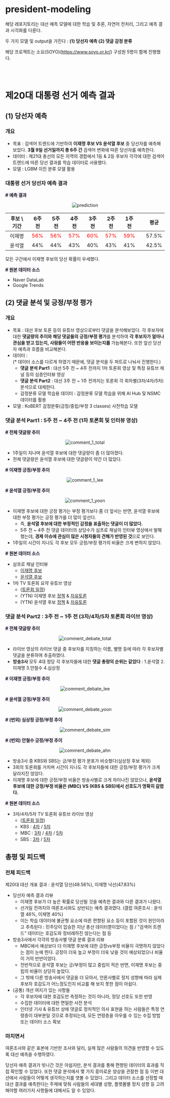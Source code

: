 # president-modeling

해당 레포지토리는 대선 예측 모델에 대한 학습 및 추론, 자연어 전처리, 그리고 예측 결과 시각화를 다룬다.

두 가지 모델 및 output을 가진다 : **(1) 당선자 예측 (2) 댓글 감정 분류**

해당 프로젝트는 소요(SOYO)(https://www.soyo.or.kr/) 구성원 5명이 함께 진행했다.

<br><br>

# 제20대 대통령 선거 예측 결과

## **(1) 당선자 예측**

### **개요**

- 목표 : 검색어 트렌드에 기반하여 **이재명 후보 VS 윤석열 후보** 중 당선자를 예측해보았다. **3월 9일 선거일까지 총 6주 간** 검색어 변화에 따른 당선자를 예측한다.
- 데이터 : 제21대 총선의 모든 지역의 경합에서 1등 & 2등 후보자 각각에 대한 검색어 트렌드에 따른 당선 결과를 학습 데이터로 사용했다.
- 모델 : LGBM 이진 분류 모델 활용

### **대통령 선거 당선자 예측 결과**

<span style="background-color:#f5f0ff; font-weight:bold"> # 예측 결과 </span>

<center>

![prediction](./img/prediction.png)

|후보 \ 기간|6주 전|5주 전|4주 전|3주 전|2주 전|1주 전||평균|
|:---:|:---:|:---:|:---:|:---:|:---:|:---:|--|:---:|
|이재명|<span style="color:red">56%</span>|<span style="color:red">56%</span>|<span style="color:red">57%</span>|<span style="color:red">60%</span>|<span style="color:red">57%</span>|<span style="color:red">59%</span>||57.5%|
|윤석열|44%|44%|43%|40%|43%|41%||42.5%|

</center>

모든 구간에서 이재명 후보의 당선 확률이 우세했다.

<span style="background-color:#f5f0ff; font-weight:bold"> # 원본 데이터 소스 </span>
- Naver DataLab
- Google Trends

## **(2) 댓글 분석 및 긍정/부정 평가**

### **개요**

- 목표 : 대선 후보 토론 등의 유튜브 영상으로부터 댓글을 분석해보았다. 각 후보자에 대한 **댓글량의 추이와 해당 댓글들의 긍정/부정 평가**를 분석하여 **각 후보자가 얼마나 관심을 받고 있는지, 사람들이 어떤 반응을 보이는지를** 가늠해본다. 또한 앞선 당선자 예측과 흐름을 비교해본다.
- 데이터 :<br>(* 데이터 소스를 다르게 하였기 때문에, 댓글 분석을 두 파트로 나눠서 진행한다.)
    - **댓글 분석 Part1** : 대선 5주 전 ~ 4주 전까지 1차 토론회 영상 및 특정 유튜브 채널 등의 심층인터뷰 영상
    - **댓글 분석 Part2** : 대선 3주 전 ~ 1주 전까지는 토론회 각 회차별(3차/4차/5차) 분석으로 대체한다.
    - 감정분류 모델 학습용 데이터 : 감정분류 모델 학습을 위해 AI Hub 및 NSMC 데이터를 활용
- 모델 : KoBERT 감정분류(긍정/중립/부정 3 classes) 사전학습 모델

### **댓글 분석 Part1 : 5주 전 ~ 4주 전 (1차 토론회 및 인터뷰 영상)**

<span style="background-color:#f5f0ff; font-weight:bold"> # 전체 댓글량 추이 </span>

<center>

![comment_1_total](./img/comment_anls_total.png)

</center>

- 1주일이 지나며 윤석열 후보에 대한 댓글량이 좀 더 많아졌다. 
- 전체 댓글량은 윤석열 후보에 대한 댓글량이 약간 더 많았다.

<span style="background-color:#f5f0ff; font-weight:bold"> # 이재명 긍정/부정 추이 </span>

<center>

![comment_1_lee](./img/comment_anls_lee.png)

</center>

<span style="background-color:#f5f0ff; font-weight:bold"> # 윤석열 긍정/부정 추이 </span>

<center>

![comment_1_yoon](./img/comment_anls_yoon.png)

</center>

- 이재명 후보에 대한 긍정 평가는 부정 평가보다 좀 더 앞서는 반면, 윤석열 후보에 대한 부정 평가는 긍정 평가를 더 많이 앞선다.
    - 즉, **윤석열 후보에 대한 부정적인 감정을 표출하는 댓글이 더 많았다.**
    - 5주 전 ~ 4주 전 댓글 데이터의 상당수가 심프로 채널의 인터뷰 영상에서 발췌했는데, **경제 이슈에 관심이 많은 시청자들의 견해가 반영된 것**으로 보인다.
- 1주일의 시간이 지나도 각 후보 모두 긍정/부정 평가의 비율은 크게 변하지 않았다.

<span style="background-color:#f5f0ff; font-weight:bold"> # 원본 데이터 소스 </span>
- 삼프로 채널 인터뷰
    - [이재명 후보](https://www.youtube.com/watch?v=y6DlTb3t8Bo)
    - [윤석열 후보](https://www.youtube.com/watch?v=DFzn7PP7--0)
- 1차 TV 토론회 요약 유튜브 영상
    - ([토론회 일정](https://ko.wikipedia.org/wiki/%EB%8C%80%ED%95%9C%EB%AF%BC%EA%B5%AD_%EC%A0%9C20%EB%8C%80_%EB%8C%80%ED%86%B5%EB%A0%B9_%EC%84%A0%EA%B1%B0_%ED%9B%84%EB%B3%B4_%ED%86%A0%EB%A1%A0%ED%9A%8C))
    - (YTN) 이재명 후보 [정책](https://www.youtube.com/watch?v=0jLe1UsUrr4) & [자유토론](https://www.youtube.com/watch?v=QiHvk-1avLU)
    - (YTN) 윤석열 후보 [정책](https://www.youtube.com/watch?v=YsL8aEK0vU4) & [자유토론](https://www.youtube.com/watch?v=Ropug1gzlHQ)

### **댓글 분석 Part2 : 3주 전 ~ 1주 전 (3차/4차/5차 토론회 라이브 영상)**

<span style="background-color:#f5f0ff; font-weight:bold"> # 전체 댓글량 추이 </span>

<center>

![comment_debate_total](./img/comment_anls_debate_total.png)

</center>

- 라이브 영상의 라이브 댓글 중 후보자를 지칭하는 이름, 별명 등에 따라 각 후보자별 댓글을 분류하여 추출하였다.
- **방송3사** 모두 4대 정당 각 후보자들에 대한 **댓글 총량의 순위는 같았다** : 1.윤석열 2.이재명 3.안철수 4.심상정

<span style="background-color:#f5f0ff; font-weight:bold"> # 이재명 긍정/부정 추이 </span>

<center>

![comment_debate_lee](./img/comment_anls_debate_lee.png)

</center>

<span style="background-color:#f5f0ff; font-weight:bold"> # 윤석열 긍정/부정 추이 </span>

<center>

![comment_debate_yoon](./img/comment_anls_debate_yoon.png)

</center>

<span style="background-color:#f5f0ff; font-weight:bold"> # (번외) 심상정 긍정/부정 추이 </span>

<center>

![comment_debate_sim](./img/comment_anls_debate_sim.png)

</center>

<span style="background-color:#f5f0ff; font-weight:bold"> # (번외) 안철수 긍정/부정 추이 </span>

<center>

![comment_debate_ahn](./img/comment_anls_debate_ahn.png)

</center>

- 방송3사 중 KBS와 SBS는 긍/부정 평가 분포가 비슷했다(심상정 후보 제외)
- 3회의 토론회를 거치며 시간이 지나도 각 후보자들에 대한 긍정/부정 평가가 크게 달라지진 않았다.
- 이재명 후보에 대한 긍정/부정 비율은 방송사별로 크게 차이나진 않았으나, **윤석열 후보에 대한 긍정/부정 비율은 (MBC) VS (KBS & SBS)에서 선호도가 명확히 갈렸다.**

<span style="background-color:#f5f0ff; font-weight:bold"> # 원본 데이터 소스 </span>
- 3차/4차/5차 TV 토론회 유튜브 라이브 영상
    - ([토론회 일정](https://ko.wikipedia.org/wiki/%EB%8C%80%ED%95%9C%EB%AF%BC%EA%B5%AD_%EC%A0%9C20%EB%8C%80_%EB%8C%80%ED%86%B5%EB%A0%B9_%EC%84%A0%EA%B1%B0_%ED%9B%84%EB%B3%B4_%ED%86%A0%EB%A1%A0%ED%9A%8C))
    - KBS : [4차](https://www.youtube.com/watch?v=NZI6enJyiR0) / [5차](https://www.youtube.com/watch?v=Z2GpDOiIbuA)
    - MBC : [3차](https://www.youtube.com/watch?v=HN880gArePI) / [4차](https://www.youtube.com/watch?v=b4_aLaLP1IU) / [5차](https://www.youtube.com/watch?v=BH7c-fcVdbc)
    - SBS : [3차](https://www.youtube.com/watch?v=NrgDD-M2Oro) / [5차](https://www.youtube.com/watch?v=JaTKpnCE-to)

## **총평 및 피드백**

### 전체 피드백

제20대 대선 개표 결과 : 윤석열 당선(48.56%), 이재명 낙선(47.83%)

- 당선자 예측 결과 리뷰
    - 이재명 후보가 더 높은 확률로 당선될 것을 예측한 결과와 다른 결과가 나왔다.
    - 선거일 전까지의 여론조사와도 상반되는 예측 결과였다. (갤럽 여론조사 : 윤석열 46%, 이재명 40%)
    - 이는 학습 데이터에 불균형 요소에 따른 편향된 요소 등이 포함된 것이 원인이라고 추측된다 : 민주당이 압승한 지난 총선 데이터뿐이었다는 점 / "검색어 트렌드" 데이터는 호감도와 정비례하진 않는다는 점 등
- 방송3사에서 각각의 방송사별 댓글 분류 결과 리뷰
    - MBC에서 예상보다 더 이재명 후보에 대한 긍정vs부정 비율이 극명하지 않았다는 점이 눈에 띈다. 긍정이 더욱 높고 부정이 더욱 낮을 것이 예상되었으나 비율이 거의 반반이었다.
    - 전반적으로 윤석열 후보는 긍/부정이 많고 중립이 적은 반면, 이재명 후보는 중립의 비율이 상당히 높았다.
    - 그 밖에 다른 방송사에서 댓글을 더 모아서, 언론사별로 정치 성향에 따라 실제 후보자 호감도가 어느정도인지 비교를 해 보지 못한 점이 아쉽다.
- (공통) 개선 여지가 있는 사항들
    - 각 후보자에 대한 호감도만 측정하는 것이 아니라, 정당 선호도 또한 반영
    - 수집한 데이터에 대한 면밀한 사전 분석
    - 인터넷 기사 & 유튜브 상에 댓글로 정치적인 의사 표현을 하는 사람들은 특정 연령층이 대부분일 것으로 추정되는데, 모든 연령층을 아우를 수 있는 수집 방법 또는 데이터 소스 확보

### 마치면서

여론조사와 같은 표본에 기반한 조사와 달리, 실제 많은 사람들의 의견을 반영할 수 있도록 대선 예측을 수행하였다.

당선자 예측 결과가 빗나간 것은 아쉽지만, 분석 결과를 통해 편향된 데이터의 효과를 직접 확인할 수 있었다. 또한 댓글 분석에서 몇 가지 흥미로운 양상을 관찰한 점 등 이번 대선에서 사람들이 어떻게 생각하는지를 엿볼 수 있었다. 그리고 데이터 소스를 선정할 때 대선 결과를 예측한다는 주제에 맞춰 사람들의 세대별 성향, 플랫폼별 정치 성향 등 고려해야할 여러가지 사항들에 대해서도 알 수 있었다.

